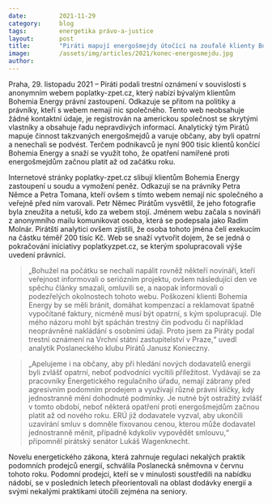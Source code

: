 ```yaml
---
date:         2021-11-29
category:     blog
tags:         energetika právo-a-justice
layout:       post
title:        "Piráti mapují energošmejdy útočící na zoufalé klienty Bohemia Energy. V jedné z kauz podali trestní oznámení"
image:        /assets/img/articles/2021/konec-energosmejdu.jpg
author:       
---
```




Praha, 29. listopadu 2021 – Piráti podali trestní oznámení v souvislosti s anonymním webem poplatky-zpet.cz, který nabízí bývalým klientům Bohemia Energy právní zastoupení. Odkazuje se přitom na politiky a právníky, kteří s webem nemají nic společného. Tento web neobsahuje žádné kontaktní údaje, je registrován na americkou společnost se skrytými vlastníky a obsahuje řadu nepravdivých informací. Analytický tým Pirátů mapuje činnost takzvaných energošmejdů a varuje občany, aby byli opatrní a nenechali se podvést. Terčem podnikavců je nyní 900 tisíc klientů končící Bohemia Energy a snaží se využít toho, že opatření namířené proti energošmejdům začnou platit až od začátku roku. 

Internetové stránky poplatky-zpet.cz slibují klientům Bohemia Energy zastoupení u soudu a vymožení peněz. Odkazují se na právníky Petra Němce a Petra Tomana, kteří ovšem s tímto webem nemají nic společného a veřejně před ním varovali. Petr Němec Pirátům vysvětlil, že jeho fotografie byla zneužita a netuší, kdo za webem stojí. Jménem webu začala s novináři z anonymního mailu komunikovat osoba, která se podepsala jako Radim Molnár. Pirátští analytici ovšem zjistili, že osoba tohoto jména čelí exekucím na částku téměř 200 tisíc Kč. Web se snaží vytvořit dojem, že se jedná o pokračování iniciativy poplatkyzpet.cz, se kterým spolupracovali výše uvedení právníci.

> „Bohužel na počátku se nechali napálit rovněž někteří novináři, kteří veřejnost informovali o seriózním projektu, ovšem následující den ve spěchu články smazali, omluvili se, a naopak informovali o podezřelých okolnostech tohoto webu. Poškození klienti Bohemia Energy by se měli bránit, domáhat kompenzací a reklamovat špatně vypočítané faktury, nicméně musí být opatrní, s kým spolupracují. Dle mého názoru mohl být spáchán trestný čin podvodu či například neoprávněné nakládání s osobními údaji. Proto jsem za Piráty podal trestní oznámení na Vrchní státní zastupitelství v Praze,“ uvedl analytik Poslaneckého klubu Pirátů Janusz Konieczny.

> „Apelujeme i na občany, aby při hledání nových dodavatelů energii byli zvlášť opatrní, neboť podvodníci vycítili příležitost. Vydávají se za pracovníky Energetického regulačního úřadu, nemají zábrany před agresivním podomním prodejem a využívají různé právní klíčky, kdy jednostranně mění dohodnuté podmínky. Je nutné být ostražitý zvlášť v tomto období, neboť některá opatření proti energošmejdům začnou platit až od nového roku. ERÚ již dodavatele vyzval, aby ukončili uzavírání smluv s domněle fixovanou cenou, kterou může dodavatel jednostranně měnit, případně kdykoliv vypovědět smlouvu,“ připomněl pirátský senátor Lukáš Wagenknecht.

Novelu energetického zákona, která zahrnuje regulaci nekalých praktik podomních prodejců energií, schválila Poslanecká sněmovna v červnu tohoto roku. Podomní prodejci, kteří se v minulosti soustředili na nabídku nádobí, se v posledních letech přeorientovali na oblast dodávky energií a svými nekalými praktikami útočili zejména na seniory.
